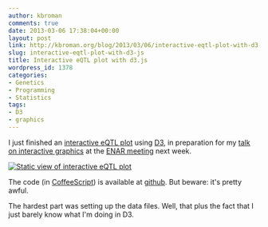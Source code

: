 ```yaml
---
author: kbroman
comments: true
date: 2013-03-06 17:38:04+00:00
layout: post
link: http://kbroman.org/blog/2013/03/06/interactive-eqtl-plot-with-d3-js/
slug: interactive-eqtl-plot-with-d3-js
title: Interactive eQTL plot with d3.js
wordpress_id: 1378
categories:
- Genetics
- Programming
- Statistics
tags:
- D3
- graphics
---
```


I just finished an [interactive eQTL plot](http://www.biostat.wisc.edu/~kbroman/D3/cistrans) using [D3](http://d3js.org), in preparation for my [talk on interactive graphics](http://www.biostat.wisc.edu/~kbroman/talks/InteractiveGraphs2) at the [ENAR meeting](http://www.enar.org/meetings.cfm) next week.

[![Static view of interactive eQTL plot](http://kbroman.files.wordpress.com/2013/03/interactive_eqtl_plot.png?w=500)](http://www.biostat.wisc.edu/~kbroman/D3/cistrans)

The code (in [CoffeeScript](http://coffeescript.org)) is available at [github](https://github.com/kbroman/JSbroman/tree/master/cistrans).  But beware: it's pretty awful.

The hardest part was setting up the data files.  Well, that plus the fact that I just barely know what I'm doing in D3.
